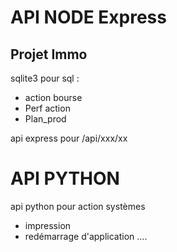 # API NODE Express
## Projet Immo 
sqlite3 pour sql : 
 - action bourse
 - Perf action
 - Plan_prod

api express pour /api/xxx/xx

# API PYTHON
api python pour action systèmes 
 - impression
 - redémarrage d'application
....

